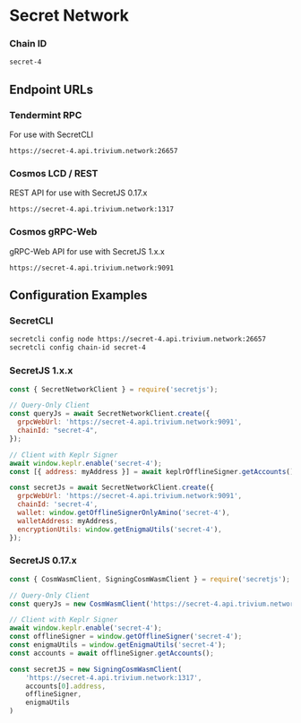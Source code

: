 # Secret Network
### Chain ID
`secret-4`

## Endpoint URLs

### Tendermint RPC
For use with SecretCLI

`https://secret-4.api.trivium.network:26657`

### Cosmos LCD / REST
REST API for use with SecretJS 0.17.x

`https://secret-4.api.trivium.network:1317`

### Cosmos gRPC-Web
gRPC-Web API for use with SecretJS 1.x.x

`https://secret-4.api.trivium.network:9091`


## Configuration Examples

### SecretCLI
```bash
secretcli config node https://secret-4.api.trivium.network:26657
secretcli config chain-id secret-4
```


### SecretJS 1.x.x
```js
const { SecretNetworkClient } = require('secretjs');

// Query-Only Client
const queryJs = await SecretNetworkClient.create({
  grpcWebUrl: 'https://secret-4.api.trivium.network:9091',
  chainId: "secret-4",
});

// Client with Keplr Signer
await window.keplr.enable('secret-4');
const [{ address: myAddress }] = await keplrOfflineSigner.getAccounts();

const secretJs = await SecretNetworkClient.create({
  grpcWebUrl: 'https://secret-4.api.trivium.network:9091',
  chainId: 'secret-4',
  wallet: window.getOfflineSignerOnlyAmino('secret-4'),
  walletAddress: myAddress,
  encryptionUtils: window.getEnigmaUtils('secret-4'),
});
```


### SecretJS 0.17.x
```js
const { CosmWasmClient, SigningCosmWasmClient } = require('secretjs');

// Query-Only Client
const queryJs = new CosmWasmClient('https://secret-4.api.trivium.network:1317')

// Client with Keplr Signer
await window.keplr.enable('secret-4');
const offlineSigner = window.getOfflineSigner('secret-4');
const enigmaUtils = window.getEnigmaUtils('secret-4');
const accounts = await offlineSigner.getAccounts();

const secretJS = new SigningCosmWasmClient(
    'https://secret-4.api.trivium.network:1317',
    accounts[0].address,
    offlineSigner,
    enigmaUtils
)
```